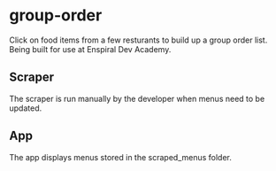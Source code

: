 
# group-order

Click on food items from a few resturants to build up a group order list. Being built for use at Enspiral Dev Academy.

## Scraper

The scraper is run manually by the developer when menus need to be updated.

## App

The app displays menus stored in the scraped_menus folder.
